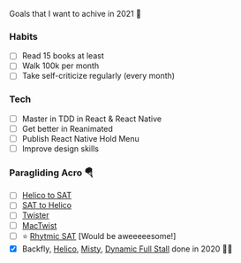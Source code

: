 Goals that I want to achive in 2021 🎯

### Habits

- [ ] Read 15 books at least
- [ ] Walk 100k per month
- [ ] Take self-criticize regularly (every month)

### Tech

- [ ] Master in TDD in React & React Native
- [ ] Get better in Reanimated
- [ ] Publish React Native Hold Menu
- [ ] Improve design skills

### Paragliding Acro 🪂

- [ ] [Helico to SAT](https://www.youtube.com/watch?v=omZDLf9ckxE)
- [ ] [SAT to Helico](https://www.youtube.com/watch?v=Ybk41qEh0x8)
- [ ] [Twister](https://www.youtube.com/watch?v=sfE1FR8-cHc)
- [ ] [MacTwist](https://www.youtube.com/watch?v=sJjJA5RwKsY)
- [ ] ⭐️ [Rhytmic SAT](https://www.youtube.com/watch?v=xwhOmyksXXs) [Would be aweeeeesome!]
- [x] Backfly, [Helico](https://www.youtube.com/watch?v=wU4O8-FkSHA), [Misty](https://www.youtube.com/watch?v=80KguolDEyg), [Dynamic Full Stall](https://www.youtube.com/watch?v=Gsbo73AIhzA) done in 2020 🤘🏽
